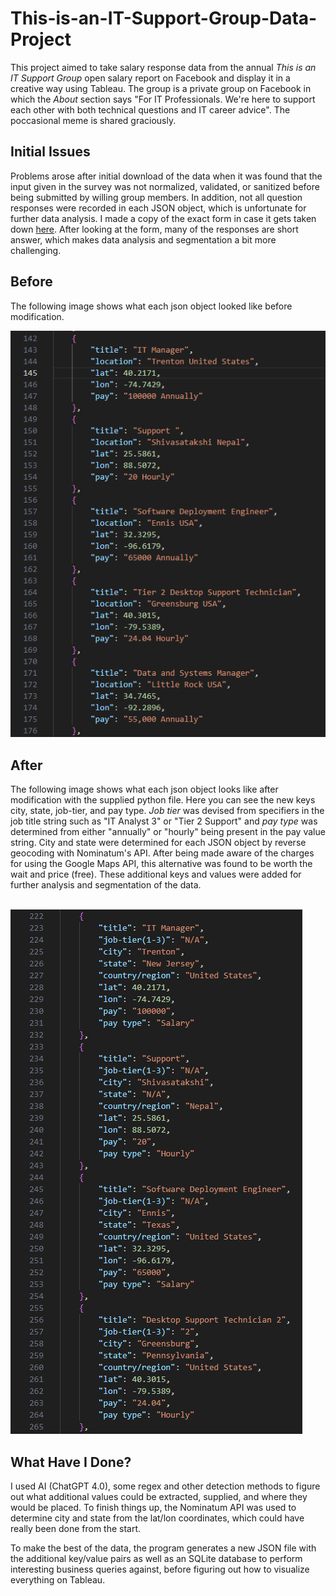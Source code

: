 # This-is-an-IT-Support-Group-Data-Project
This project aimed to take salary response data from the annual *This is an IT Support Group* open salary report on Facebook and display it in a creative way using Tableau. The group is a private group on Facebook in which the *About* section says "For IT Professionals. We're here to support each other with both technical questions and IT career advice". The poccasional meme is shared graciously.

## Initial Issues
Problems arose after initial download of the data when it was found that the input given in the survey was not normalized, validated, or sanitized before being submitted by willing group members. In addition, not all question responses were recorded in each JSON object, which is unfortunate for further data analysis. I made a copy of the exact form in case it gets taken down [here](https://forms.gle/rUWZVSgBwfQni6xNA). After looking at the form, many of the responses are short answer, which makes data analysis and segmentation a bit more challenging. 

## Before
The following image shows what each json object looked like before modification. 


![Before Image](Images/Before.png)

## After
The following image shows what each json object looks like after modification with the supplied python file. Here you can see the new keys city, state, job-tier, and pay type. *Job tier* was devised from specifiers in the job title string such as "IT Analyst 3" or "Tier 2 Support" and *pay type* was determined from either "annually" or "hourly" being present in the pay value string. City and state were determined for each JSON object by reverse geocoding with Nominatum's API.  After being made aware of the charges for using the Google Maps API, this alternative was found to be worth the wait and price (free). These additional keys and values were added for further analysis and segmentation of the data. <br> <br>


![After Image](Images/After.png)

## What Have I Done?
I used AI (ChatGPT 4.0), some regex and other detection methods to figure out what additional values could be extracted, supplied, and where they would be placed. To finish things up, the Nominatum API was used to determine city and state from the lat/lon coordinates, which could have really been done from the start. 

To make the best of the data, the program generates a new JSON file with the additional key/value pairs as well as an SQLite database to perform interesting business queries against, before figuring out how to visualize everything on Tableau. 





